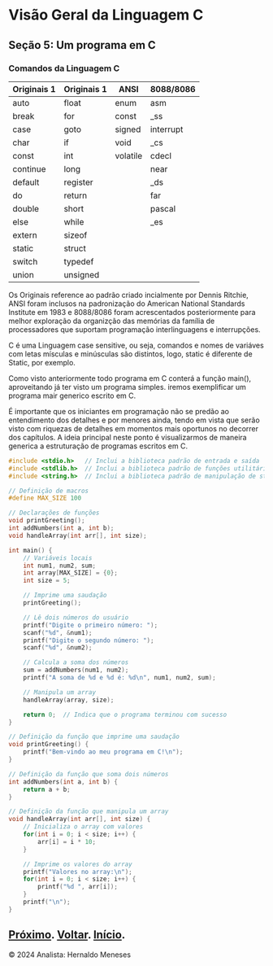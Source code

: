 # Visão Geral da Linguagem C

## Seção 5: Um programa em C

### Comandos da Linguagem C

| Originais 1 | Originais 1 | ANSI     | 8088/8086 |
|-------------|-------------|----------|-----------|
| auto      | float     | enum      | asm |
| break     | for       | const     | _ss  |
| case      | goto      | signed    | interrupt  |
| char      | if        | void      | _cs  |
| const     | int       | volatile  | cdecl  |
| continue  | long      |           | near  |
| default   | register  |   | _ds  |
| do        | return    |   | far  |
| double    | short     |   | pascal  |
| else      | while     |   | _es  |
| extern    | sizeof    |   |  |
| static    | struct    |   |  |
| switch    | typedef   |   |  |
| union     | unsigned  |   |  |


Os Originais reference ao padrão criado incialmente por Dennis Ritchie, ANSI foram inclusos na padronização do American National Standards Institute em 1983 e 8088/8086 foram acrescentados posteriormente para melhor exploração da organizção das memórias da família de processadores que suportam programação interlinguagens e interrupções.

C é uma Linguagem case sensitive, ou seja, comandos e nomes de variáves com letas mísculas e minúsculas são distintos, logo, static é diferente de Static, por exemplo.

Como visto anteriormente todo programa em C conterá a função main(), aproveitando já ter visto um programa simples.
iremos exemplificar um programa mair generico escrito em C.

É importante que os iniciantes em programação não se predão ao entendimento dos detalhes e por menores ainda, tendo em vista que serão visto com riquezas de detalhes em momentos mais oportunos no decorrer dos capítulos. A ideia principal neste ponto é visualizarmos de maneira generica a estruturação de programas escritos em C.

```c
#include <stdio.h>   // Inclui a biblioteca padrão de entrada e saída
#include <stdlib.h>  // Inclui a biblioteca padrão de funções utilitárias
#include <string.h>  // Inclui a biblioteca padrão de manipulação de strings

// Definição de macros
#define MAX_SIZE 100

// Declarações de funções
void printGreeting();
int addNumbers(int a, int b);
void handleArray(int arr[], int size);

int main() {
    // Variáveis locais
    int num1, num2, sum;
    int array[MAX_SIZE] = {0};
    int size = 5;

    // Imprime uma saudação
    printGreeting();

    // Lê dois números do usuário
    printf("Digite o primeiro número: ");
    scanf("%d", &num1);
    printf("Digite o segundo número: ");
    scanf("%d", &num2);

    // Calcula a soma dos números
    sum = addNumbers(num1, num2);
    printf("A soma de %d e %d é: %d\n", num1, num2, sum);

    // Manipula um array
    handleArray(array, size);

    return 0;  // Indica que o programa terminou com sucesso
}

// Definição da função que imprime uma saudação
void printGreeting() {
    printf("Bem-vindo ao meu programa em C!\n");
}

// Definição da função que soma dois números
int addNumbers(int a, int b) {
    return a + b;
}

// Definição da função que manipula um array
void handleArray(int arr[], int size) {
    // Inicializa o array com valores
    for(int i = 0; i < size; i++) {
        arr[i] = i * 10;
    }

    // Imprime os valores do array
    printf("Valores no array:\n");
    for(int i = 0; i < size; i++) {
        printf("%d ", arr[i]);
    }
    printf("\n");
}
```
[Próximo](https://github.com/HernaldoMeneses/C/blob/main/2-Cap%C3%ADtulo/2.1-Into.md).
[Voltar](https://github.com/HernaldoMeneses/C/blob/main/1-Cap%C3%ADtulo/1.1-Visao-Geral.md).
[Início](https://github.com/HernaldoMeneses/C/tree/main).
---

&copy; 2024 Analista: Hernaldo Meneses